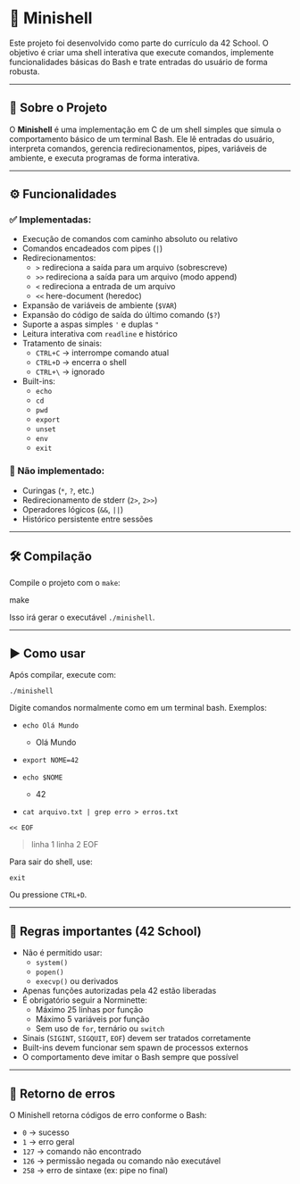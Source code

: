 # 🐚 Minishell

Este projeto foi desenvolvido como parte do currículo da 42 School. O objetivo é criar uma shell interativa que execute comandos, implemente funcionalidades básicas do Bash e trate entradas do usuário de forma robusta.

---

## 📘 Sobre o Projeto

O **Minishell** é uma implementação em C de um shell simples que simula o comportamento básico de um terminal Bash. Ele lê entradas do usuário, interpreta comandos, gerencia redirecionamentos, pipes, variáveis de ambiente, e executa programas de forma interativa.

---

## ⚙️ Funcionalidades

### ✅ Implementadas:

- Execução de comandos com caminho absoluto ou relativo
- Comandos encadeados com pipes (`|`)
- Redirecionamentos:
  - `>`  redireciona a saída para um arquivo (sobrescreve)
  - `>>` redireciona a saída para um arquivo (modo append)
  - `<`  redireciona a entrada de um arquivo
  - `<<` here-document (heredoc)
- Expansão de variáveis de ambiente (`$VAR`)
- Expansão do código de saída do último comando (`$?`)
- Suporte a aspas simples `'` e duplas `"`
- Leitura interativa com `readline` e histórico
- Tratamento de sinais:
  - `CTRL+C` → interrompe comando atual
  - `CTRL+D` → encerra o shell
  - `CTRL+\` → ignorado
- Built-ins:
  - `echo`
  - `cd`
  - `pwd`
  - `export`
  - `unset`
  - `env`
  - `exit`

### 🚫 Não implementado:

- Curingas (`*`, `?`, etc.)
- Redirecionamento de stderr (`2>`, `2>>`)
- Operadores lógicos (`&&`, `||`)
- Histórico persistente entre sessões

---

## 🛠️ Compilação

Compile o projeto com o `make`:

make


Isso irá gerar o executável `./minishell`.

---

## ▶️ Como usar

Após compilar, execute com:

`./minishell`



Digite comandos normalmente como em um terminal bash. Exemplos:


- `echo Olá Mundo`
  - Olá Mundo


- `export NOME=42`
- `echo $NOME`
  - 42


- `cat arquivo.txt | grep erro > erros.txt`


`<< EOF`
> linha 1
> linha 2
> EOF


Para sair do shell, use:

`exit`

Ou pressione `CTRL+D`.

---

## 📌 Regras importantes (42 School)

- Não é permitido usar:
  - `system()`
  - `popen()`
  - `execvp()` ou derivados
- Apenas funções autorizadas pela 42 estão liberadas
- É obrigatório seguir a Norminette:
  - Máximo 25 linhas por função
  - Máximo 5 variáveis por função
  - Sem uso de `for`, ternário ou `switch`
- Sinais (`SIGINT`, `SIGQUIT`, `EOF`) devem ser tratados corretamente
- Built-ins devem funcionar sem spawn de processos externos
- O comportamento deve imitar o Bash sempre que possível

---

## 💬 Retorno de erros

O Minishell retorna códigos de erro conforme o Bash:

- `0` → sucesso
- `1` → erro geral
- `127` → comando não encontrado
- `126` → permissão negada ou comando não executável
- `258` → erro de sintaxe (ex: pipe no final)
